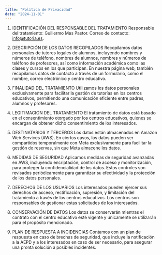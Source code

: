 ```yaml
---
title: "Política de Privacidad"
date: "2024-11-01"
---
```


1. IDENTIFICACIÓN DEL RESPONSABLE DEL TRATAMIENTO
Responsable del tratamiento: Guillermo Mas Pastor.
Correo de contacto: info@tutoria.es.

2. DESCRIPCIÓN DE LOS DATOS RECOPILADOS
Recopilamos datos personales de tutores legales de alumnos, incluyendo nombres y números de
teléfono, nombres de alumnos, nombres y números de teléfono de profesores, así como
información académica como las clases y cursos en los que participan. En nuestra página web,
también recopilamos datos de contacto a través de un formulario, como el nombre, correo
electrónico y centro educativo.

3. FINALIDAD DEL TRATAMIENTO
Utilizamos los datos personales exclusivamente para facilitar la gestión de tutorías en los centros
educativos, permitiendo una comunicación eficiente entre padres, alumnos y profesores.

4. LEGITIMACIÓN DEL TRATAMIENTO
El tratamiento de datos está basado en el consentimiento otorgado por los centros educativos, quienes se encargan de obtener dicho consentimiento de los interesados.

5. DESTINATARIOS Y TERCEROS
Los datos están almacenados en Amazon Web Services (AWS). En ciertos casos, los datos pueden
ser compartidos temporalmente con Meta exclusivamente para facilitar la gestión de reservas, sin
que Meta almacene los datos.

6. MEDIDAS DE SEGURIDAD
Aplicamos medidas de seguridad avanzadas en AWS, incluyendo encriptación, control de acceso y
monitorización, para proteger la confidencialidad de los datos. Estos controles son revisados
periódicamente para garantizar su efectividad y la protección de los datos personales.

7. DERECHOS DE LOS USUARIOS
Los interesados pueden ejercer sus derechos de acceso, rectificación, supresión, y limitación del
tratamiento a través de los centros educativos. Los centros son responsables de gestionar estas
solicitudes de los interesados.

8. CONSERVACIÓN DE DATOS
Los datos se conservarán mientras el contrato con el centro educativo esté vigente y únicamente se
utilizarán para el propósito mencionado.

9. PLAN DE RESPUESTA A INCIDENCIAS
Contamos con un plan de respuesta en caso de brechas de seguridad, que incluye la notificación a
la AEPD y a los interesados en caso de ser necesario, para asegurar una pronta solución a
posibles incidentes.
